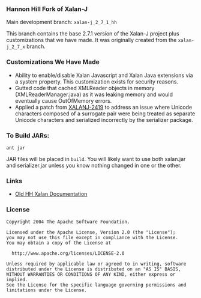 ### Hannon Hill Fork of Xalan-J
Main development branch: `xalan-j_2_7_1_hh`

This branch contains the base 2.7.1 version of the Xalan-J project plus customizations that we have made.  It was originally created from the `xalan-j_2_7_x` branch.

### Customizations We Have Made
- Ability to enable/disable Xalan Javascript and Xalan Java extensions via a system property.  This customization exists for security reasons.
- Gutted code that cached XMLReader objects in memory (XMLReaderManager.java) as it was leaking memory and would eventually cause OutOfMemory errors.
- Applied a patch from [XALANJ-2419](https://issues.apache.org/jira/browse/XALANJ-2419) to address an issue where Unicode characters composed of a surrogate pair were being treated as separate Unicode characters and serialized incorrectly by the serializer package.

### To Build JARs:
```
ant jar
```

JAR files will be placed in `build`.  You will likely want to use both xalan.jar and serializer.jar unless you know nothing changed in one or the other.

### Links
- [Old HH Xalan Documentation](https://hannonhill.jira.com/wiki/spaces/CSCD/pages/8651846/Upgrading+XalanJ)

### License
```
Copyright 2004 The Apache Software Foundation.

Licensed under the Apache License, Version 2.0 (the "License");
you may not use this file except in compliance with the License.
You may obtain a copy of the License at

  http://www.apache.org/licenses/LICENSE-2.0

Unless required by applicable law or agreed to in writing, software
distributed under the License is distributed on an "AS IS" BASIS,
WITHOUT WARRANTIES OR CONDITIONS OF ANY KIND, either express or implied.
See the License for the specific language governing permissions and
limitations under the License.
```